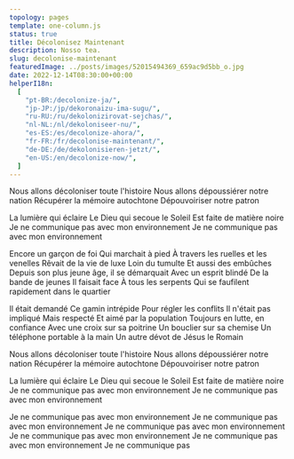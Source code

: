 ```yaml
---
topology: pages
template: one-column.js
status: true
title: Décolonisez Maintenant
description: Nosso tea.
slug: decolonise-maintenant
featuredImage: ../posts/images/52015494369_659ac9d5bb_o.jpg
date: 2022-12-14T08:30:00+00:00
helperI18n:
  [
    "pt-BR:/decolonize-ja/",
    "jp-JP:/jp/dekoronaizu-ima-sugu/",
    "ru-RU:/ru/dekolonizirovat-sejchas/",
    "nl-NL:/nl/dekoloniseer-nu/",
    "es-ES:/es/decolonize-ahora/",
    "fr-FR:/fr/decolonise-maintenant/",
    "de-DE:/de/dekolonisieren-jetzt/",
    "en-US:/en/decolonize-now/",
  ]
---
```


Nous allons décoloniser toute l'histoire
Nous allons dépoussiérer notre nation
Récupérer la mémoire autochtone
Dépouvoiriser notre patron

La lumière qui éclaire
Le Dieu qui secoue le Soleil
Est faite de matière noire
Je ne communique pas avec mon environnement
Je ne communique pas avec mon environnement

Encore un garçon de foi
Qui marchait à pied
À travers les ruelles et les venelles
Rêvait de la vie de luxe
Loin du tumulte
Et aussi des embûches
Depuis son plus jeune âge, il se démarquait
Avec un esprit blindé
De la bande de jeunes
Il faisait face
À tous les serpents
Qui se faufilent rapidement dans le quartier

Il était demandé
Ce gamin intrépide
Pour régler les conflits
Il n'était pas impliqué
Mais respecté
Et aimé par la population
Toujours en lutte, en confiance
Avec une croix sur sa poitrine
Un bouclier sur sa chemise
Un téléphone portable à la main
Un autre dévot de Jésus le Romain

Nous allons décoloniser toute l'histoire
Nous allons dépoussiérer notre nation
Récupérer la mémoire autochtone
Dépouvoiriser notre patron

La lumière qui éclaire
Le Dieu qui secoue le Soleil
Est faite de matière noire
Je ne communique pas avec mon environnement
Je ne communique pas avec mon environnement

Je ne communique pas avec mon environnement
Je ne communique pas avec mon environnement
Je ne communique pas avec mon environnement
Je ne communique pas avec mon environnement
Je ne communique pas avec mon environnement
Je ne communique pas

